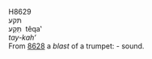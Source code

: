 <body>
  <p>H8629<br>  תּקע  <br> תֵּּקַע  ‎  têqa‛  <br><i>tay-kah‘ </i><br>From <a href="h8628.htm">8628</a>  a <i>blast</i> of a trumpet: - sound.<br></p>
 </body>
